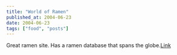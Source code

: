 ```yaml
---
title: "World of Ramen"
published_at: 2004-06-23
date: 2004-06-23
tags: ["food", "posts"]
---
```

Great ramen site. Has a ramen database that spans the globe.[Link](http://www.worldramen.net/)
